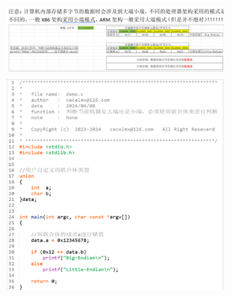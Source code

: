 ![image-20250622185719590](./assets/大小端判断.assets/image-20250622185719590.png)

![image-20250622194131591](./assets/大小端判断.assets/image-20250622194131591.png)

